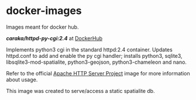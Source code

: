 # docker-images
Images meant for docker hub.

***caraka/httpd-py-cgi:2.4*** at  [DockerHub](https://hub.docker.com/repository/docker/caraka/httpd-py-cgi)

Implements python3 cgi in the standard httpd:2.4 container. Updates httpd.conf to add and enable the py cgi handler; installs python3, sqlite3, libsqlite3-mod-spatialite, python3-geojson, python3-chameleon and nano.

Refer to the official [Apache HTTP Server Project](https://hub.docker.com/_/httpd) image for more information about usage.

This image was created to serve/access a static spatialite db.
